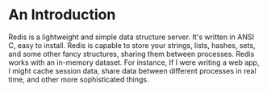 # An Introduction

Redis is a lightweight and simple data structure server.
It's written in ANSI C, easy to install.
Redis is capable to store your strings, lists, hashes, sets, and some other fancy structures, sharing them between processes.
Redis works with an in-memory dataset.
For instance, If I were writing a web app, I might cache session data, share data between different processes in real time, and other more sophisticated things.


